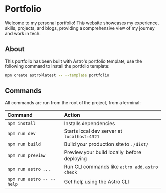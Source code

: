 # Portfolio

Welcome to my personal portfolio! This website showcases my experience, skills, projects, and blogs, providing a comprehensive view of my journey and work in tech.

## About

This portfolio has been built with Astro's portfolio template, use the following command to install the portfolio template:

```sh
npm create astro@latest -- --template portfolio
```

## Commands

All commands are run from the root of the project, from a terminal:

| Command                   | Action                                           |
| :------------------------ | :----------------------------------------------- |
| `npm install`             | Installs dependencies                            |
| `npm run dev`             | Starts local dev server at `localhost:4321`      |
| `npm run build`           | Build your production site to `./dist/`          |
| `npm run preview`         | Preview your build locally, before deploying     |
| `npm run astro ...`       | Run CLI commands like `astro add`, `astro check` |
| `npm run astro -- --help` | Get help using the Astro CLI                     |
